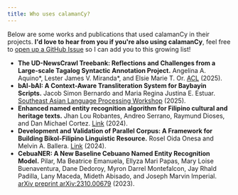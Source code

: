 ```yaml
---
title: Who uses calamanCy?
---
```


Below are some works and publications that used calamanCy in their projects.
**I'd love to hear from you if you're also using calamanCy**, feel free to [open up a GitHub Issue](https://github.com/ljvmiranda921/calamanCy/issues/new?assignees=ljvmiranda921&labels=users&projects=&template=i-m-a-calamancy-user-.md&title=%5BUSER%5D) so I can add you to this growing list!

- **The UD-NewsCrawl Treebank: Reflections and Challenges from a Large-scale Tagalog Syntactic Annotation Project.** Angelina A. Aquino\*, Lester James V. Miranda\*, and Elsie Marie T. Or. [ACL](https://arxiv.org/abs/2505.20428) (2025).
- **bAI-bAI: A Context-Aware Transliteration System for Baybayin Scripts.** Jacob Simon Bernardo and Maria Regina Justina E. Estuar. [Southeast Asian Language Processing Workshop](https://aclanthology.org/2025.sealp-1.1/) (2025).
- **Enhanced named entity recognition algorithm for Filipino cultural and heritage texts.** Jhan Lou Robantes, Andreo Serrano, Raymund Dioses, and Dan Michael Cortez. [Link](https://wjarr.com/sites/default/files/WJARR-2024-3905.pdf) (2024).
- **Development and Validation of Parallel Corpus: A Framework for Building Bikol-Filipino Linguistic Resource.** Rosel Oida Onesa and Melvin A. Ballera. [Link](https://nano-ntp.com/index.php/nano/article/view/411/282) (2024).
- **CebuaNER: A New Baseline Cebuano Named Entity Recognition Model.** Pilar, Ma Beatrice Emanuela, Ellyza Mari Papas, Mary Loise Buenaventura, Dane Dedoroy, Myron Darrel Montefalcon, Jay Rhald Padilla, Lany Maceda, Mideth Abisado, and Joseph Marvin Imperial. [arXiv preprint arXiv:2310.00679](https://arxiv.org/abs/2310.00679) (2023).
